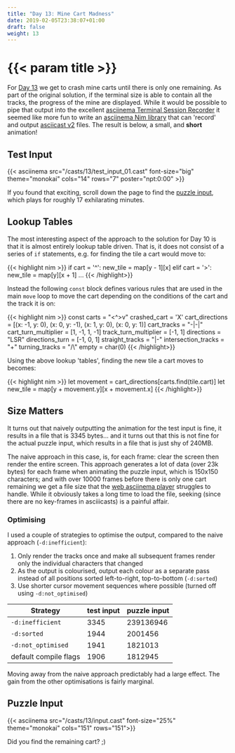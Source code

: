 ```yaml
---
title: "Day 13: Mine Cart Madness"
date: 2019-02-05T23:38:07+01:00
draft: false
weight: 13
---
```


# {{< param title >}}

For [Day 13](https://adventofcode.com/2018/day/13) we get to crash mine carts until there is only one remaining. As part of the original solution, if the terminal size is able to contain all the tracks, the progress of the mine are displayed. While it would be possible to pipe that output into the excellent [asciinema Terminal Session Recorder](https://github.com/asciinema/asciinema) it seemed like more fun to write an [asciinema Nim library](https://github.com/clj/aoc-2018/blob/master/lib/asciinema.nim) that can 'record' and output [asciicast v2](https://github.com/asciinema/asciinema/blob/develop/doc/asciicast-v2.md) files. The result is below, a small, and **short** animation!

## Test Input

{{< asciinema src="/casts/13/test_input_01.cast" font-size="big" theme="monokai" cols="14" rows="7" poster="npt:0:00" >}}

If you found that exciting, scroll down the page to find the [puzzle input](#puzzle-input), which plays for roughly 17 exhilarating minutes.

## Lookup Tables

The most interesting aspect of the approach to the solution for Day 10 is that it is almost entirely lookup table driven. That is, it does not consist of a series of `if` statements, e.g. for finding the tile a cart would move to:

{{< highlight nim >}}
  if cart = '^':
    new_tile = map[y - 1][x]
  elif cart = '>':
    new_tile = map[y][x + 1]
  ...
{{< /highlight>}}

Instead the following `const` block defines various rules that are used in the main `move` loop to move the cart depending on the conditions of the cart and the track it is on:

{{< highlight nim >}}
const
  carts = "<^>v"
  crashed_cart = 'X'
  cart_directions = [(x: -1, y: 0), (x: 0, y: -1), (x: 1, y: 0), (x: 0, y: 1)]
  cart_tracks = "-|-|"
  cart_turn_multiplier = [1, -1, 1, -1]
  track_turn_multiplier = [-1, 1]
  directions = "LSR"
  directions_turn = [-1, 0, 1]
  straight_tracks = "|-"
  intersection_tracks = "+"
  turning_tracks = "/\\"
  empty = char(0)
{{< /highlight>}}

Using the above lookup 'tables', finding the new tile a cart moves to becomes:

{{< highlight nim >}}
  let movement = cart_directions[carts.find(tile.cart)]
  let new_tile = map[y + movement.y][x + movement.x]
{{< /highlight>}}

## Size Matters

It turns out that naively outputting the animation for the test input is fine, it results in a file that is 3345 bytes... and it turns out that this is not fine for the actual puzzle input, which results in a file that is just shy of 240MB.

The naive approach in this case, is, for each frame: clear the screen then render the entire screen. This approach generates a lot of data (over 23k bytes) for each frame when animating the puzzle input, which is 150x150 characters; and with over 10000 frames before there is only one cart remaining we get a file size that the [web asciinema player](https://github.com/asciinema/asciinema-player) struggles to handle. While it obviously takes a long time to load the file, seeking (since there are no key-frames in asciiicasts) is a painful affair.

### Optimising ###

I used a couple of strategies to optimise the output, compared to the naive approach (`-d:inefficient`):

1. Only render the tracks once and make all subsequent frames render only the individual characters that changed
2. As the output is colourised, output each colour as a separate pass instead of all positions sorted left-to-right, top-to-bottom (`-d:sorted`)
3. Use shorter cursor movement sequences where possible (turned off using `-d:not_optimised`)

Strategy                | test input | puzzle input
------------------------|------------|--------------
`-d:inefficient`        | 3345       | 239136946
`-d:sorted`             | 1944       | 2001456
`-d:not_optimised`      | 1941       | 1821013
default compile flags   | 1906       | 1812945

Moving away from the naive approach predictably had a large effect. The gain from the other optimisations is fairly marginal.

## Puzzle Input

{{< asciinema src="/casts/13/input.cast" font-size="25%" theme="monokai" cols="151" rows="151">}}

Did you find the remaining cart? ;)